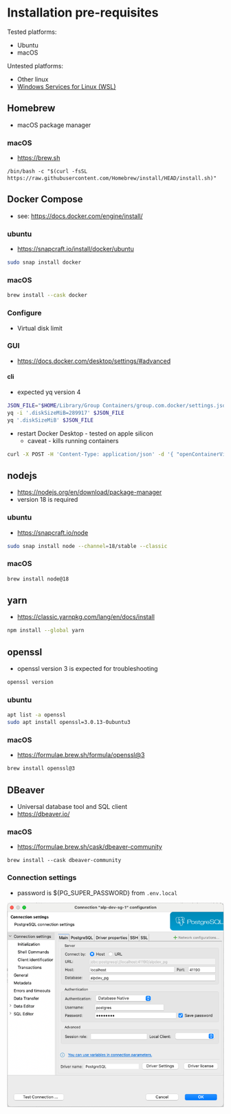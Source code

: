 # Installation pre-requisites

Tested platforms:

- Ubuntu
- macOS

Untested platforms:

- Other linux
- [Windows Services for Linux (WSL)](https://learn.microsoft.com/en-us/windows/wsl/install)

## Homebrew

- macOS package manager

### macOS

- https://brew.sh

```
/bin/bash -c "$(curl -fsSL https://raw.githubusercontent.com/Homebrew/install/HEAD/install.sh)"
```

## Docker Compose

- see: https://docs.docker.com/engine/install/

### ubuntu

- https://snapcraft.io/install/docker/ubuntu

```bash
sudo snap install docker
```

### macOS

```bash
brew install --cask docker
```

### Configure

- Virtual disk limit

### GUI

- https://docs.docker.com/desktop/settings/#advanced

#### cli

- expected yq version 4

```bash
JSON_FILE="$HOME/Library/Group Containers/group.com.docker/settings.json"
yq -i '.diskSizeMiB=289917' $JSON_FILE
yq '.diskSizeMiB' $JSON_FILE
```

- restart Docker Desktop - tested on apple silicon
  - caveat - kills running containers

```bash
curl -X POST -H 'Content-Type: application/json' -d '{ "openContainerView": true }' -kiv --unix-socket ~/Library/Containers/com.docker.docker/Data/backend.sock http://localhost/engine/restart
```

## nodejs

- https://nodejs.org/en/download/package-manager
- version 18 is required

### ubuntu

- https://snapcraft.io/node

```bash
sudo snap install node --channel=18/stable --classic
```

### macOS

```bash
brew install node@18
```

## yarn

- https://classic.yarnpkg.com/lang/en/docs/install

```bash
npm install --global yarn
```

## openssl

- openssl version 3 is expected for troubleshooting

```bash
openssl version
```

### ubuntu

```bash
apt list -a openssl
sudo apt install openssl=3.0.13-0ubuntu3
```

### macOS

- https://formulae.brew.sh/formula/openssl@3

```bash
brew install openssl@3
```

## DBeaver

- Universal database tool and SQL client
- https://dbeaver.io/

### macOS

- https://formulae.brew.sh/cask/dbeaver-community

```
brew install --cask dbeaver-community
```

### Connection settings

- password is ${PG_SUPER_PASSWORD} from `.env.local`

![connection-settings](../images/dbeaver/connection-settings.png)

